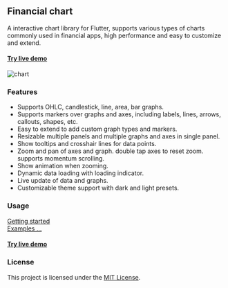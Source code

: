 ## Financial chart

A interactive chart library for Flutter, supports various types of charts commonly used in financial apps, 
high performance and easy to customize and extend.

#### [Try live demo](https://cjjapan.github.io/financial_chart)

![chart](doc/assets/screen.gif)

### Features
- Supports OHLC, candlestick, line, area, bar graphs.
- Supports markers over graphs and axes, including labels, lines, arrows, callouts, shapes, etc.
- Easy to extend to add custom graph types and markers.
- Resizable multiple panels and multiple graphs and axes in single panel.
- Show tooltips and crosshair lines for data points.
- Zoom and pan of axes and graph. double tap axes to reset zoom. supports momentum scrolling.
- Show animation when zooming.
- Dynamic data loading with loading indicator.
- Live update of data and graphs.
- Customizable theme support with dark and light presets.

### Usage

[Getting started](https://cjjapan.github.io/financial_chart_docs/)  
[Examples ...](https://github.com/cjjapan/financial_chart/tree/main/example/lib/demos)
#### [Try live demo](https://cjjapan.github.io/financial_chart)


### License
This project is licensed under the [MIT License](https://github.com/cjjapan/financial_chart/tree/main/LICENSE).

